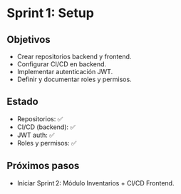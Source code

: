# Sprint 1: Setup

## Objetivos
- Crear repositorios backend y frontend.
- Configurar CI/CD en backend.
- Implementar autenticación JWT.
- Definir y documentar roles y permisos.

## Estado
- Repositorios: ✅
- CI/CD (backend): ✅
- JWT auth: ✅
- Roles y permisos: ✅

## Próximos pasos
- Iniciar Sprint 2: Módulo Inventarios + CI/CD Frontend.

